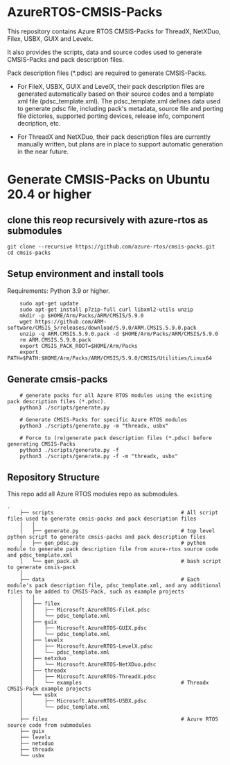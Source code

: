 # AzureRTOS-CMSIS-Packs

This repository contains Azure RTOS CMSIS-Packs for ThreadX, NetXDuo, Filex, USBX, GUIX and Levelx.

It also provides the scripts, data and source codes used to generate CMSIS-Packs and pack description files.

Pack description files (*.pdsc) are required to generate CMSIS-Packs.

* For FileX, USBX, GUIX and LevelX, their pack description files are generated automatically based on their source codes and a template xml file (pdsc_template.xml). 
The pdsc_template.xml defines data used to generate pdsc file, including pack's metadata, source file and porting file dictories, supported porting devices, release info, component decription, etc.

* For ThreadX and NetXDuo, their pack description files are currently manually written, but plans are in place to support automatic generation in the near future.

# Generate CMSIS-Packs on Ubuntu 20.4 or higher

## clone this reop recursively with azure-rtos as submodules
    git clone --recursive https://github.com/azure-rtos/cmsis-packs.git
    cd cmsis-packs

## Setup environment and install tools

Requirements: Python 3.9 or higher. 

```
    sudo apt-get update
    sudo apt-get install p7zip-full curl libxml2-utils unzip
    mkdir -p $HOME/Arm/Packs/ARM/CMSIS/5.9.0
    wget https://github.com/ARM-software/CMSIS_5/releases/download/5.9.0/ARM.CMSIS.5.9.0.pack
    unzip -q ARM.CMSIS.5.9.0.pack -d $HOME/Arm/Packs/ARM/CMSIS/5.9.0
    rm ARM.CMSIS.5.9.0.pack
    export CMSIS_PACK_ROOT=$HOME/Arm/Packs
    export PATH=$PATH:$HOME/Arm/Packs/ARM/CMSIS/5.9.0/CMSIS/Utilities/Linux64

```        
## Generate cmsis-packs
```
    # generate packs for all Azure RTOS modules using the existing pack description files (*.pdsc).
    python3 ./scripts/generate.py

    # Generate CMSIS-Packs for specific Azure RTOS modules
    python3 ./scripts/generate.py -m "threadx, usbx"

    # Force to (re)generate pack description files (*.pdsc) before generating CMSIS-Packs
    python3 ./scripts/generate.py -f
    python3 ./scripts/generate.py -f -m "threadx, usbx"

```
## Repository Structure
This repo add all Azure RTOS modules repo as submodules.

```
.
    ├── scripts                                         # All script files used to generate cmsis-packs and pack description files
    │   │
    │   ├── generate.py                                 # top level python script to generate cmsis-packs and pack description files
    │   ├── gen_pdsc.py                                 # python module to generate pack description file from azure-rtos source code and pdsc_template.xml
    │   └── gen_pack.sh                                 # bash script to generate cmsis-pack
    │
    ├── data                                            # Each module's pack description file, pdsc_template.xml, and any additional files to be added to CMSIS-Pack, such as example projects
    │   │
    │   ├── filex
    │   │   ├── Microsoft.AzureRTOS-FileX.pdsc
    │   │   └── pdsc_template.xml
    │   ├── guix
    │   │   ├── Microsoft.AzureRTOS-GUIX.pdsc
    │   │   └── pdsc_template.xml
    │   ├── levelx
    │   │   ├── Microsoft.AzureRTOS-LevelX.pdsc
    │   │   └── pdsc_template.xml
    │   ├── netxduo
    │   │   └── Microsoft.AzureRTOS-NetXDuo.pdsc
    │   ├── threadx
    │   │   ├── Microsoft.AzureRTOS-ThreadX.pdsc
    │   │   └── examples                                # Threadx CMSIS-Pack example projects
    │   └── usbx
    │       ├── Microsoft.AzureRTOS-USBX.pdsc
    │       └── pdsc_template.xml
    │
    ├── filex                                           # Azure RTOS source code from submodules
    ├── guix
    ├── levelx
    ├── netxduo
    ├── threadx
    └── usbx
